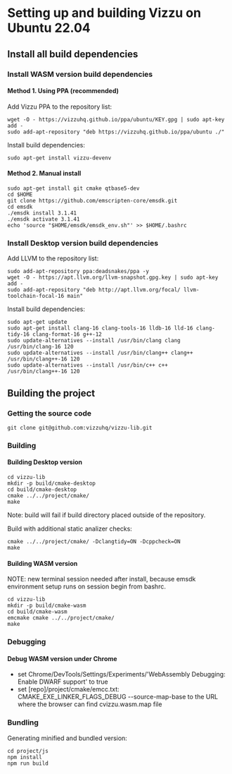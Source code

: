 # Setting up and building Vizzu on Ubuntu 22.04

## Install all build dependencies

### Install WASM version build dependencies

#### Method 1. Using PPA (recommended)

Add Vizzu PPA to the repository list:

```
wget -O - https://vizzuhq.github.io/ppa/ubuntu/KEY.gpg | sudo apt-key add -
sudo add-apt-repository "deb https://vizzuhq.github.io/ppa/ubuntu ./"
```

Install build dependencies:

```
sudo apt-get install vizzu-devenv
```

#### Method 2. Manual install

```
sudo apt-get install git cmake qtbase5-dev
cd $HOME
git clone https://github.com/emscripten-core/emsdk.git
cd emsdk
./emsdk install 3.1.41
./emsdk activate 3.1.41
echo 'source "$HOME/emsdk/emsdk_env.sh"' >> $HOME/.bashrc
```

### Install Desktop version build dependencies

Add LLVM to the repository list:

```
sudo add-apt-repository ppa:deadsnakes/ppa -y
wget -O - https://apt.llvm.org/llvm-snapshot.gpg.key | sudo apt-key add -
sudo add-apt-repository "deb http://apt.llvm.org/focal/ llvm-toolchain-focal-16 main"
```

Install build dependencies:

```
sudo apt-get update
sudo apt-get install clang-16 clang-tools-16 lldb-16 lld-16 clang-tidy-16 clang-format-16 g++-12
sudo update-alternatives --install /usr/bin/clang clang /usr/bin/clang-16 120
sudo update-alternatives --install /usr/bin/clang++ clang++ /usr/bin/clang++-16 120
sudo update-alternatives --install /usr/bin/c++ c++ /usr/bin/clang++-16 120
```

## Building the project

### Getting the source code

```
git clone git@github.com:vizzuhq/vizzu-lib.git
```

### Building

#### Building Desktop version

```
cd vizzu-lib
mkdir -p build/cmake-desktop
cd build/cmake-desktop
cmake ../../project/cmake/
make
```

Note: build will fail if build directory placed outside of the repository.

Build with additional static analizer checks:

```
cmake ../../project/cmake/ -Dclangtidy=ON -Dcppcheck=ON
make
```

#### Building WASM version

NOTE: new terminal session needed after install, because emsdk environment setup runs on session begin from bashrc.

```
cd vizzu-lib
mkdir -p build/cmake-wasm
cd build/cmake-wasm
emcmake cmake ../../project/cmake/
make
```

### Debugging

#### Debug WASM version under Chrome

- set Chrome/DevTools/Settings/Experiments/'WebAssembly Debugging: Enable DWARF support' to true
- set [repo]/project/cmake/emcc.txt: CMAKE_EXE_LINKER_FLAGS_DEBUG --source-map-base to the URL where the browser can find cvizzu.wasm.map file

### Bundling

Generating minified and bundled version:
```
cd project/js
npm install
npm run build
```
